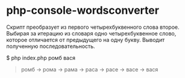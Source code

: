 # php-console-wordsconverter
Скрипт преобразует из первого четырехбуквенного слова второе. Выбирая за итерацию из словаря одно четырехбуквенное слово, которое отличается от предыдущего на одну букву. Выводит полученную последовательность.

$  php index.php ромб вася
>ромб -> рома -> рама -> раса -> расе -> васе -> вася

